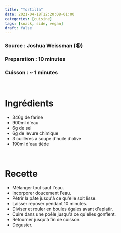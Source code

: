 ```yaml
---
title: "Tortilla"
date: 2021-04-18T12:20:08+01:00
categories: [cuisine]
tags: [snack, side, vegan]
draft: false
---
```

### Source : Joshua Weissman (😩)
### Preparation : 10 minutes
### Cuisson : ~ 1 minutes

&nbsp;

# Ingrédients
- 346g de farine
- 900ml d'eau 
- 6g de sel
- 6g de levure chimique
- 3 cuillères à soupe d'huile d'olive
- 190ml d'eau tiède

&nbsp;

# Recette
- Mélanger tout sauf l'eau.
- Incorporer doucement l'eau.
- Pétrir la pâte jusqu'à ce qu'elle soit lisse.
- Laisser reposer pendant 10 minutes.
- Diviser et rouler en boules égales avant d'aplatir.
- Cuire dans une poêle jusqu'à ce qu'elles gonflent.
- Retourner jusqu'à fin de cuisson.
- Déguster.